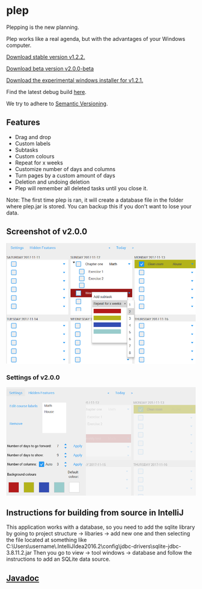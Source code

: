 # plep
Plepping is the new planning.

Plep works like a real agenda, but with the advantages of your Windows computer.

[Download stable version v1.2.2.](https://github.com/deltadak/plep/blob/master/releases/plep_v1.2.2.jar?raw=true)

[Download beta version v2.0.0-beta](https://github.com/deltadak/plep/blob/master/releases/plep_v2.0.0-beta.jar?raw=true)

[Download the experimental windows installer for v1.2.1.](https://github.com/deltadak/plep/blob/master/releases/setup/setup_plep_v1.2.1.exe?raw=true)

Find the latest debug build [here](https://github.com/deltadak/plep/blob/master/out/artifacts/plep_jar/plep.jar?raw=true).

We try to adhere to [Semantic Versioning](http://semver.org/).

## Features
+ Drag and drop
+ Custom labels
+ Subtasks
+ Custom colours
+ Repeat for x weeks
+ Customize number of days and columns
+ Turn pages by a custom amount of days
+ Deletion and undoing deletion
+ Plep will remember all deleted tasks until you close it.

Note: The first time plep is ran, it will create a database file in the folder where plep.jar is stored. You can backup this if you don't want to lose your data.

## Screenshot of v2.0.0
![screenshot](v2.0.0-beta.5.PNG)
### Settings of v2.0.0
![screenshot-settings](v2.0.0-beta.5.settings.PNG)

## Instructions for building from source in IntelliJ
This application works with a database, so you need to add the sqlite library by going to project structure -> libaries -> add new one and then selecting the file located at something like C:\Users\username\\.IntelliJIdea2016.2\config\jdbc-drivers\sqlite-jdbc-3.8.11.2.jar
Then you go to view -> tool windows -> database and follow the instructions to add an SQLite data source.

## [Javadoc](http://htmlpreview.github.io/?https://github.com/deltadak/plep/blob/master/Javadoc/index.html)

